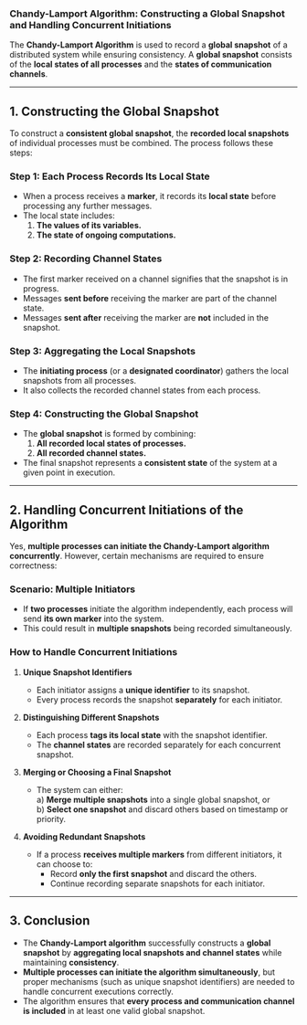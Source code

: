 ### **Chandy-Lamport Algorithm: Constructing a Global Snapshot and Handling Concurrent Initiations**  

The **Chandy-Lamport Algorithm** is used to record a **global snapshot** of a distributed system while ensuring consistency. A **global snapshot** consists of the **local states of all processes** and the **states of communication channels**.  

---

## **1. Constructing the Global Snapshot**  

To construct a **consistent global snapshot**, the **recorded local snapshots** of individual processes must be combined. The process follows these steps:  

### **Step 1: Each Process Records Its Local State**  
- When a process receives a **marker**, it records its **local state** before processing any further messages.  
- The local state includes:  
  1. **The values of its variables.**  
  2. **The state of ongoing computations.**  

### **Step 2: Recording Channel States**  
- The first marker received on a channel signifies that the snapshot is in progress.  
- Messages **sent before** receiving the marker are part of the channel state.  
- Messages **sent after** receiving the marker are **not** included in the snapshot.  

### **Step 3: Aggregating the Local Snapshots**  
- The **initiating process** (or a **designated coordinator**) gathers the local snapshots from all processes.  
- It also collects the recorded channel states from each process.  

### **Step 4: Constructing the Global Snapshot**  
- The **global snapshot** is formed by combining:  
  1. **All recorded local states of processes.**  
  2. **All recorded channel states.**  
- The final snapshot represents a **consistent state** of the system at a given point in execution.  

---

## **2. Handling Concurrent Initiations of the Algorithm**  

Yes, **multiple processes can initiate the Chandy-Lamport algorithm concurrently**. However, certain mechanisms are required to ensure correctness:  

### **Scenario: Multiple Initiators**  
- If **two processes** initiate the algorithm independently, each process will send **its own marker** into the system.  
- This could result in **multiple snapshots** being recorded simultaneously.  

### **How to Handle Concurrent Initiations**  

1. **Unique Snapshot Identifiers**  
   - Each initiator assigns a **unique identifier** to its snapshot.  
   - Every process records the snapshot **separately** for each initiator.  

2. **Distinguishing Different Snapshots**  
   - Each process **tags its local state** with the snapshot identifier.  
   - The **channel states** are recorded separately for each concurrent snapshot.  

3. **Merging or Choosing a Final Snapshot**  
   - The system can either:  
     a) **Merge multiple snapshots** into a single global snapshot, or  
     b) **Select one snapshot** and discard others based on timestamp or priority.  

4. **Avoiding Redundant Snapshots**  
   - If a process **receives multiple markers** from different initiators, it can choose to:  
     - Record **only the first snapshot** and discard the others.  
     - Continue recording separate snapshots for each initiator.  

---

## **3. Conclusion**  

- The **Chandy-Lamport algorithm** successfully constructs a **global snapshot** by **aggregating local snapshots and channel states** while maintaining **consistency**.  
- **Multiple processes can initiate the algorithm simultaneously**, but proper mechanisms (such as unique snapshot identifiers) are needed to handle concurrent executions correctly.  
- The algorithm ensures that **every process and communication channel is included** in at least one valid global snapshot.
